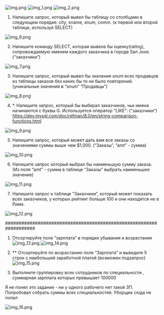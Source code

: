 ![img.png](img.png)
![img_1.png](img_1.png)
![img_2.png](img_2.png)

1.  Напишите запрос, который вывел бы таблицу со столбцами в следующем порядке: city, sname, snum, comm. (к первой или второй таблице, используя SELECT)

![img_6.png](img_6.png)

2.  Напишите команду SELECT, которая вывела бы оценку(rating), сопровождаемую именем каждого заказчика в городе San Jose. (“заказчики”)

![img_7.png](img_7.png)

3.  Напишите запрос, который вывел бы значения snum всех продавцов из таблицы заказов без каких бы то ни было повторений. (уникальные значения в  “snum“ “Продавцы”)

![img_8.png](img_8.png)

4. *. Напишите запрос, который бы выбирал заказчиков, чьи имена начинаются с буквы G. Используется оператор "LIKE": (“заказчики”) https://dev.mysql.com/doc/refman/8.0/en/string-comparison-functions.html

![img_9.png](img_9.png)

5. Напишите запрос, который может дать вам все заказы со значениями суммы выше чем $1,000. (“Заказы”, “amt”  - сумма)

![img_10.png](img_10.png)

6. Напишите запрос который выбрал бы наименьшую сумму заказа.
   (Из поля “amt” - сумма в таблице “Заказы” выбрать наименьшее значение)

![img_11.png](img_11.png)

7. Напишите запрос к таблице “Заказчики”, который может показать всех заказчиков, у которых рейтинг больше 100 и они находятся не в Риме.

![img_12.png](img_12.png)

###################################################################

1.  Отсортируйте поле “зарплата” в порядке убывания и возрастания
![img_13.png](img_13.png)
![img_14.png](img_14.png)

2. ** Отсортируйте по возрастанию поле “Зарплата” и выведите 5 строк с наибольшей заработной платой (возможен подзапрос)
![img_15.png](img_15.png)

3. Выполните группировку всех сотрудников по специальности , суммарная зарплата которых превышает 100000

Я не понял это задание - ни у одного рабочего нет такой ЗП. Попробовал собрать суммы всех специальностей. Уборщик сюда не попал

![img_16.png](img_16.png)